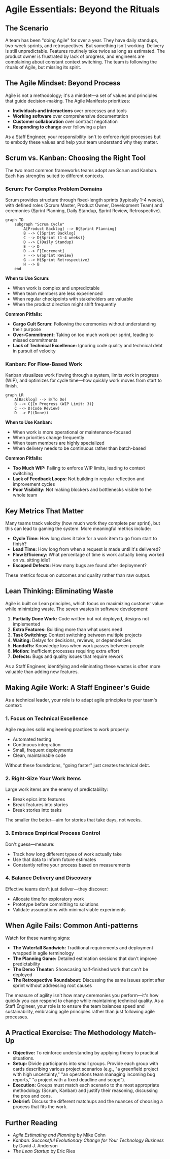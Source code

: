 # Agile Essentials: Beyond the Rituals

## The Scenario

A team has been "doing Agile" for over a year. They have daily standups, two-week sprints, and retrospectives. But something isn't working. Delivery is still unpredictable. Features routinely take twice as long as estimated. The product owner is frustrated by lack of progress, and engineers are complaining about constant context switching. The team is following the rituals of Agile, but missing its spirit.

## The Agile Mindset: Beyond Process

Agile is not a methodology; it's a mindset—a set of values and principles that guide decision-making. The Agile Manifesto prioritizes:

* **Individuals and interactions** over processes and tools
* **Working software** over comprehensive documentation
* **Customer collaboration** over contract negotiation
* **Responding to change** over following a plan

As a Staff Engineer, your responsibility isn't to enforce rigid processes but to embody these values and help your team understand why they matter.

## Scrum vs. Kanban: Choosing the Right Tool

The two most common frameworks teams adopt are Scrum and Kanban. Each has strengths suited to different contexts.

### Scrum: For Complex Problem Domains

Scrum provides structure through fixed-length sprints (typically 1-4 weeks), with defined roles (Scrum Master, Product Owner, Development Team) and ceremonies (Sprint Planning, Daily Standup, Sprint Review, Retrospective).

```mermaid
graph TD
    subgraph "Scrum Cycle"
        A[Product Backlog] --> B{Sprint Planning}
        B --> C[Sprint Backlog]
        C --> D{Sprint (1-4 weeks)}
        D --> E(Daily Standup)
        E --> D
        D --> F[Increment]
        F --> G{Sprint Review}
        G --> H{Sprint Retrospective}
        H --> B
    end
```


**When to Use Scrum:**
* When work is complex and unpredictable
* When team members are less experienced
* When regular checkpoints with stakeholders are valuable
* When the product direction might shift frequently

**Common Pitfalls:**
* **Cargo Cult Scrum:** Following the ceremonies without understanding their purpose
* **Over-Commitment:** Taking on too much work per sprint, leading to missed commitments
* **Lack of Technical Excellence:** Ignoring code quality and technical debt in pursuit of velocity

### Kanban: For Flow-Based Work

Kanban visualizes work flowing through a system, limits work in progress (WIP), and optimizes for cycle time—how quickly work moves from start to finish.

```mermaid
graph LR
    A[Backlog] --> B(To Do)
    B --> C{In Progress (WIP Limit: 3)}
    C --> D(Code Review)
    D --> E((Done))
```


**When to Use Kanban:**
* When work is more operational or maintenance-focused
* When priorities change frequently
* When team members are highly specialized
* When delivery needs to be continuous rather than batch-based

**Common Pitfalls:**
* **Too Much WIP:** Failing to enforce WIP limits, leading to context switching
* **Lack of Feedback Loops:** Not building in regular reflection and improvement cycles
* **Poor Visibility:** Not making blockers and bottlenecks visible to the whole team

## Key Metrics That Matter

Many teams track velocity (how much work they complete per sprint), but this can lead to gaming the system. More meaningful metrics include:

* **Cycle Time:** How long does it take for a work item to go from start to finish?
* **Lead Time:** How long from when a request is made until it's delivered?
* **Flow Efficiency:** What percentage of time is work actually being worked on vs. sitting idle?
* **Escaped Defects:** How many bugs are found after deployment?

These metrics focus on outcomes and quality rather than raw output.

## Lean Thinking: Eliminating Waste

Agile is built on Lean principles, which focus on maximizing customer value while minimizing waste. The seven wastes in software development:

1. **Partially Done Work:** Code written but not deployed, designs not implemented
2. **Extra Features:** Building more than what users need
3. **Task Switching:** Context switching between multiple projects
4. **Waiting:** Delays for decisions, reviews, or dependencies
5. **Handoffs:** Knowledge loss when work passes between people
6. **Motion:** Inefficient processes requiring extra effort
7. **Defects:** Bugs and quality issues that require rework

As a Staff Engineer, identifying and eliminating these wastes is often more valuable than adding new features.

## Making Agile Work: A Staff Engineer's Guide

As a technical leader, your role is to adapt agile principles to your team's context:

### 1. Focus on Technical Excellence

Agile requires solid engineering practices to work properly:
* Automated testing
* Continuous integration
* Small, frequent deployments
* Clean, maintainable code

Without these foundations, "going faster" just creates technical debt.

### 2. Right-Size Your Work Items

Large work items are the enemy of predictability:
* Break epics into features
* Break features into stories
* Break stories into tasks

The smaller the better—aim for stories that take days, not weeks.

### 3. Embrace Empirical Process Control

Don't guess—measure:
* Track how long different types of work actually take
* Use that data to inform future estimates
* Constantly refine your process based on measurements

### 4. Balance Delivery and Discovery

Effective teams don't just deliver—they discover:
* Allocate time for exploratory work
* Prototype before committing to solutions
* Validate assumptions with minimal viable experiments

## When Agile Fails: Common Anti-patterns

Watch for these warning signs:
* **The Waterfall Sandwich:** Traditional requirements and deployment wrapped in agile terminology
* **The Planning Game:** Detailed estimation sessions that don't improve predictability
* **The Demo Theater:** Showcasing half-finished work that can't be deployed
* **The Retrospective Roundabout:** Discussing the same issues sprint after sprint without addressing root causes

The measure of agility isn't how many ceremonies you perform—it's how quickly you can respond to change while maintaining technical quality. As a Staff Engineer, your role is to ensure the team balances speed and sustainability, embracing agile principles rather than just following agile processes.

## A Practical Exercise: The Methodology Match-Up

-   **Objective:** To reinforce understanding by applying theory to practical situations.
-   **Setup:** Divide participants into small groups. Provide each group with cards describing various project scenarios (e.g., "a greenfield project with high uncertainty," "an operations team managing incoming bug reports," "a project with a fixed deadline and scope").
-   **Execution:** Groups must match each scenario to the most appropriate methodology (Scrum, Kanban) and justify their reasoning, discussing the pros and cons.
-   **Debrief:** Discuss the different matchups and the nuances of choosing a process that fits the work.

## Further Reading

-   *Agile Estimating and Planning* by Mike Cohn
-   *Kanban: Successful Evolutionary Change for Your Technology Business* by David J. Anderson
-   *The Lean Startup* by Eric Ries
